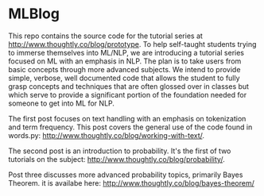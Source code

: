 # MLBlog

This repo contains the source code for the tutorial series at http://www.thoughtly.co/blog/prototype. To help self-taught students trying to immerse themselves into ML/NLP, we are introducing a tutorial series focused on ML with an emphasis in NLP. The plan is to take users from basic concepts through more advanced subjects. We intend to provide simple, verbose, well documented code that allows the student to fully grasp concepts and techniques that are often glossed over in classes but which serve to provide a significant portion of the foundation needed for someone to get into ML for NLP.

The first post focuses on text handling with an emphasis on tokenization and term frequency.  This post covers the general use of the code found in words.py: http://www.thoughtly.co/blog/working-with-text/.

The second post is an introduction to probability.  It's the first of two tutorials on the subject: http://www.thoughtly.co/blog/probability/.

Post three discusses more advanced probability topics, primarily Bayes Theorem.  it is availabe here: http://www.thoughtly.co/blog/bayes-theorem/